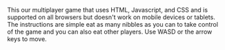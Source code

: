 This our multiplayer game that uses HTML, Javascript, and CSS and is supported on all browsers but doesn't work on mobile devices or tablets. The instructions are simple eat as many nibbles as you can to take control of the game and you can also eat other players. Use WASD or the arrow keys to move.
